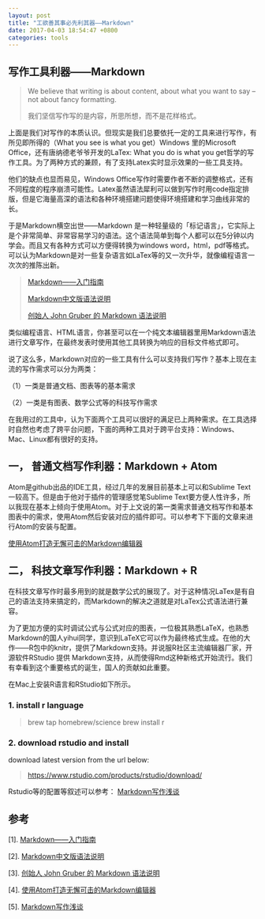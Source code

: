 ```yaml
---
layout: post
title: "工欲善其事必先利其器——Markdown"
date: 2017-04-03 18:54:47 +0800
categories: tools
---
```


## 写作工具利器——Markdown

> We believe that writing is about content, about what you want to say – not about fancy formatting.
>
>我们坚信写作写的是内容，所思所想，而不是花样格式。

上面是我们对写作的本质认识。但现实是我们总要依托一定的工具来进行写作，有所见即所得的（What you see is what you get）Windows 里的Microsoft Office，还有唐纳德老爷爷开发的LaTex: What you do is what you get哲学的写作工具。为了两种方式的兼顾，有了支持Latex实时显示效果的一些工具支持。

他们的缺点也显而易见，Windows Office写作时需要作者不断的调整格式，还有不同程度的程序崩溃可能性。Latex虽然语法犀利可以做到写作时用code指定排版，但是它海量高深的语法和各种环境搭建问题使得环境搭建和学习曲线非常的长。

于是Markdown横空出世——Markdown 是一种轻量级的「标记语言」，它实际上是个非常简单、非常容易学习的语法。这个语法简单到每个人都可以在5分钟以内学会。而且又有各种方式可以方便得转换为windows word，html，pdf等格式。可以认为Markdown是对一些复杂语言如LaTex等的又一次升华，就像编程语言一次次的推陈出新。

>[Markdown——入门指南](http://www.jianshu.com/p/1e402922ee32/)
>
>[Markdown中文版语法说明](http://wowubuntu.com/markdown/basic.html)
>
> [创始人 John Gruber 的 Markdown 语法说明](http://daringfireball.net/projects/markdown/syntax)

类似编程语言、HTML语言，你甚至可以在一个纯文本编辑器里用Markdown语法进行文章写作，在最终发表时使用其他工具转换为响应的目标文件格式即可。

说了这么多，Markdown对应的一些工具有什么可以支持我们写作？基本上现在主流的写作需求可以分为两类：

（1）一类是普通文档、图表等的基本需求

（2）一类是有图表、数学公式等的科技写作需求

在我用过的工具中，认为下面两个工具可以很好的满足已上两种需求。在工具选择时自然也考虑了跨平台问题，下面的两种工具对于跨平台支持：Windows、Mac、Linux都有很好的支持。

## 一，  普通文档写作利器：Markdown + Atom

Atom是github出品的IDE工具，经过几年的发展目前基本上可以和Sublime Text一较高下。但是由于他对于插件的管理感觉笔Sublime Text要方便人性许多，所以我现在基本上倾向于使用Atom。对于上文说的第一类需求普通文档写作和基本图表中的需求，使用Atom然后安装对应的插件即可。可以参考下下面的文章来进行Atom的安装与配置。

[使用Atom打造无懈可击的Markdown编辑器](http://www.cnblogs.com/fanzhidongyzby/p/6637084.html)

## 二， 科技文章写作利器：Markdown + R

在科技文章写作时最多用到的就是数学公式的展现了。对于这种情况LaTex是有自己的语法支持来搞定的，而Markdown的解决之道就是对LaTex公式语法进行兼容。

为了更加方便的实时调试公式与公式对应的图表，一位极其熟悉LaTeX，也熟悉Markdown的国人yihui同学，意识到LaTeX它可以作为最终格式生成。在他的大作——R包中的knitr，提供了Markdown支持。并说服R社区主流编辑器厂家，开源软件RStudio 提供 Markdown支持，从而使得Rmd这种新格式开始流行。我们有幸看到这个重要格式的诞生，国人的贡献如此重要。

在Mac上安装R语言和RStudio如下所示。

### 1. install r language

>brew tap homebrew/science
brew install r

### 2. download rstudio and install

download latest version from the url below:

>https://www.rstudio.com/products/rstudio/download/

Rstudio等的配置等叙述可以参考： [Markdown写作浅谈](http://www.yangzhiping.com/tech/r-markdown-knitr.html)

## 参考

[1]. [Markdown——入门指南](http://www.jianshu.com/p/1e402922ee32/)

[2]. [Markdown中文版语法说明](http://wowubuntu.com/markdown/basic.html)

[3]. [创始人 John Gruber 的 Markdown 语法说明](http://daringfireball.net/projects/markdown/syntax)

[4]. [使用Atom打造无懈可击的Markdown编辑器](http://www.cnblogs.com/fanzhidongyzby/p/6637084.html)

[5]. [Markdown写作浅谈](http://www.yangzhiping.com/tech/r-markdown-knitr.html)
